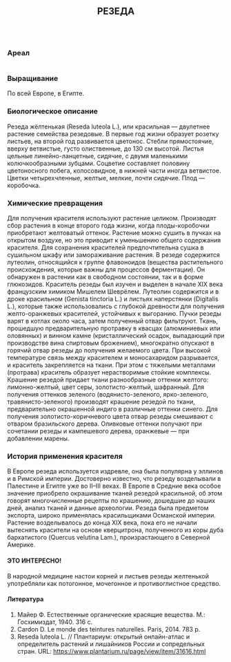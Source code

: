 <header class="map__article-header">
  <h2>РЕЗЕДА</h2>
  <img src="img/map-plant-thumb.jpg" alt="">
</header>

### Ареал

<img src="img/map/rast1.svg" alt="">

### Выращивание

По всей Европе, в Египте.

### Биологическое описание

Резеда жёлтенькая (Reseda luteola L.), или красильная — двулетнее растение семейства резедовые. В первые год жизни образует розетку листьев, на второй год развивается цветонос. Стебли прямостоячие, вверху ветвистые, густо олиственные, до 130 см высотой. Листья цельные линейно-ланцетные, сидячие, с двумя маленькими колючкообразными зубцами. Соцветие составляет половину цветоносного побега, колосовидное, в нижней части иногда ветвистое. Цветки четырехчленные, желтые, мелкие, почти сидячие. Плод — коробочка.

### Химические превращения

Для получения красителя используют растение целиком. Производят сбор растения в конце второго года жизни, когда плоды-коробочки приобретают желтоватый оттенок. Растение можно сушить в пучках на открытом воздухе, но это приводит к уменьшению общего содержания красителя. Для сохранения красителей предпочтительна сушка в сушильном шкафу или замораживание растения.
В резеде содержится лутеолин, относящийся к группе флавоноидов (вещества растительного происхождения, которые важны для процессов ферментации). Он обнаружен в растении как в свободном состоянии, так и в форме глюкозидов. Краситель резеды был изучен и выделен в начале XIX века французским химиком Мишелем Шеврёлем. Лутеолин содержится и в дроке красильном (Genista tinctoria L.) и листьях наперстянки (Digitalis L.), которые также использовались с глубокой древности для получения желто-оранжевых красителей, устойчивых к выгоранию.
Пучки резеды варят в котлах около часа, затем полученный отвар фильтруют. Ткань, прошедшую предварительную протравку в квасцах (алюминиевых или оловянных) и винном камне (кристаллический осадок, выпадающий при производстве вина спиртовым брожением), многократно опускают в горячий отвар резеды до получения желаемого цвета. При высокой температуре связь между красителем и моносахаридом разрывается, и краситель закрепляется на ткани. При этом с тяжелыми металлами (протрава) краситель образует нерастворимые стойкие комплексы. Крашение резедой придает ткани разнообразные оттенки желтого: лимонно-желтый, цвет серы, золотисто-желтый, шафранный.
Для получения оттенков зеленого (водянисто-зеленого, ярко-зеленого, травянисто-зеленого) производят крашение резедой по ткани, предварительно окрашенной индиго в различные оттенки синего. Для получения золотисто-коричневого цвета отвар резеды смешивают с отваром бразильского дерева. Оливковые оттенки получают при сочетании резеды и кампешевого дерева, оранжевые — при добавлении марены.

### История применения красителя

В Европе резеда используется издревле, она была популярна у эллинов и в Римской империи. Достоверно известно, что резеду возделывали в Палестине и Египте уже во II–III веках. В Европе в Средние века особое значение приобрело окрашивание тканей резедой красильной, об этом говорят многочисленные рецепты по крашению, дошедшие до наших дней, анализ тканей и данные археологии. Резеда была предметом экспорта, широко применялась красильщиками Османской империи. Растение возделывалось до конца XIX века, пока его не начали вытеснять красители на основе кверцитрона, полученного из коры дуба бархатистого (Quercus velutina Lam.), произрастающего в Северной Америке.

<div class="section__fact">
  <h4>ЭТО ИНТЕРЕСНО!</h4>
  <p>В народной медицине настои корней и листьев резеды желтенькой употребляли как потогонное, мочегонное и противоглистное средство.</p>
</div>

<h4 class="section__title-with-bg">Литература</h4>

1. Майер Ф. Естественные органические красящие вещества. М.: Госхимиздат, 1940. 316 с.
2. Cardon D. Le monde des teintures naturelles. Paris, 2014. 783 p.
3. Reseda luteola L. // Плантариум: открытый онлайн-атлас и определитель растений и лишайников России и сопредельных стран. URL: https://www.plantarium.ru/page/view/item/31616.html

